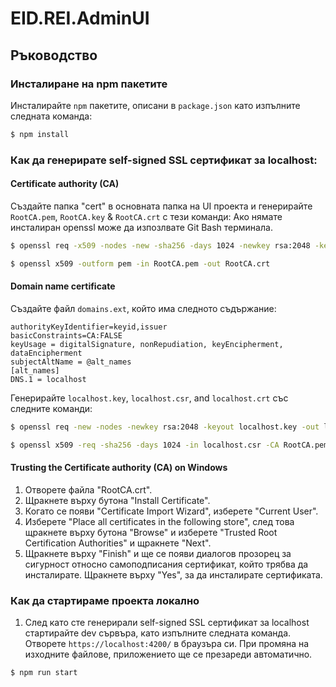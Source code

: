 # EID.REI.AdminUI

## Ръководство

### Инсталиране на npm пакетите

Инсталирайте `npm` пакетите, описани в `package.json` като изпълните следната команда:

```bash
$ npm install
```

### Как да генерирате self-signed SSL сертификат за localhost:

#### Certificate authority (CA)

Създайте папка "cert" в основната папка на UI проекта и генерирайте `RootCA.pem`, `RootCA.key` & `RootCA.crt` с тези команди:
Ако нямате инсталиран openssl може да изпозлвате Git Bash терминала.

```bash
$ openssl req -x509 -nodes -new -sha256 -days 1024 -newkey rsa:2048 -keyout RootCA.key -out RootCA.pem -subj "//C=US\CN=Example-Root-CA"
```

```bash
$ openssl x509 -outform pem -in RootCA.pem -out RootCA.crt
```

#### Domain name certificate

Създайте файл `domains.ext`, който има следното съдържание:

```
authorityKeyIdentifier=keyid,issuer
basicConstraints=CA:FALSE
keyUsage = digitalSignature, nonRepudiation, keyEncipherment, dataEncipherment
subjectAltName = @alt_names
[alt_names]
DNS.1 = localhost
```

Генерирайте `localhost.key`, `localhost.csr`, and `localhost.crt` със следните команди:

```bash
$ openssl req -new -nodes -newkey rsa:2048 -keyout localhost.key -out localhost.csr -subj "//C=US\ST=YourState\L=YourCity\O=Example-Certificates\CN=localhost.local"
```

```bash
$ openssl x509 -req -sha256 -days 1024 -in localhost.csr -CA RootCA.pem -CAkey RootCA.key -CAcreateserial -extfile domains.ext -out localhost.crt
```

#### Trusting the Certificate authority (CA) on Windows

1. Отворете файла "RootCA.crt".
2. Щракнете върху бутона "Install Certificate".
3. Когато се появи "Certificate Import Wizard", изберете "Current User".
4. Изберете "Place all certificates in the following store", след това щракнете върху бутона "Browse" и изберете "Trusted Root Certification Authorities" и щракнете "Next".
5. Щракнете върху "Finish" и ще се появи диалогов прозорец за сигурност относно самоподписания сертификат, който трябва да инсталирате. Щракнете върху "Yes", за да инсталирате сертификата.

### Как да стартираме проекта локално

1. След като сте генерирали self-signed SSL сертификат за localhost стартирайте dev сървъра, като изпълните следната команда. Отворете `https://localhost:4200/` в браузъра си. При промяна на изходните файлове, приложението ще се презареди автоматично.

```bash
$ npm run start
```
